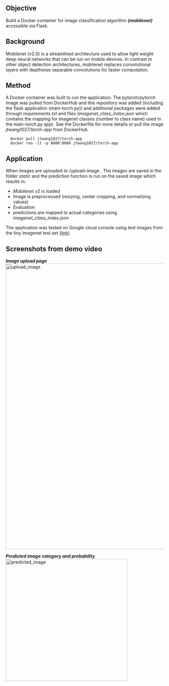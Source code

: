 ## Objective  
Build a Docker container for image classification algorithm ***(mobilenet)*** accessible via Flask.


## Background  
Mobilenet (v2.0) is a streamlined architecture used to allow light weight deep neural networks that can be run on mobile devices. In contrast to other object detection architectures, mobilenet replaces convolutional layers with depthwise separable convolutions for faster computation.


## Method  
A Docker container was built to run the application. The pytorch/pytorch image was pulled from DockerHub and this repository was added (including the flask application (main-torch.py)) and additional packages were added through *requirements.txt* and files (*imagenet_class_index.json* which contains the mapping for imagenet classes (number to class name) used in the main-torch.py app). See the Dockerfile for more details or pull the image *jtwang1027/torch-app* from DockerHub.
```console
  docker pull jtwang1027/torch-app
  docker run -it -p 8080:8080 jtwang1027/torch-app
```

## Application
When images are uploaded to /upload-image . The images are saved in the folder *static* and the prediction function is run on the saved image which results in:
- *Mobilenet v2* is loaded
- Image is preprocessed (resizing, center cropping, and normalizing values)
- Evaluation 
- predictions are mapped to actual categories using *imagenet_class_index.json*

The application was tested on Google cloud console using test images from the tiny Imagenet test set [(link)](https://tiny-imagenet.herokuapp.com/)

## Screenshots from demo video  
***Image upload page***
<img width="908" alt="upload_image" src="https://user-images.githubusercontent.com/46359281/75620703-fe024500-5b59-11ea-84f7-ed282c36ebe6.png">  

***Predicted image category and probability***  
<img width="388" alt="predicted_image" src="https://user-images.githubusercontent.com/46359281/75620694-ef1b9280-5b59-11ea-9596-8a8129484d08.png">

